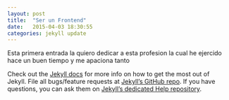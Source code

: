 ```yaml
---
layout: post
title:  "Ser un Frontend"
date:   2015-04-03 18:30:55
categories: jekyll update
---
```

Esta primera entrada la quiero dedicar a esta profesion la cual he ejercido hace un buen tiempo y me apaciona tanto 

Check out the [Jekyll docs][jekyll] for more info on how to get the most out of Jekyll. File all bugs/feature requests at [Jekyll’s GitHub repo][jekyll-gh]. If you have questions, you can ask them on [Jekyll’s dedicated Help repository][jekyll-help].

[jekyll]:      http://jekyllrb.com
[jekyll-gh]:   https://github.com/jekyll/jekyll
[jekyll-help]: https://github.com/jekyll/jekyll-help
